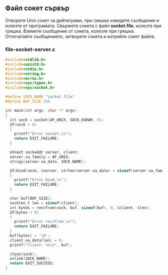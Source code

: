 ## Файл сокет сървър

Отворете Unix сокет за дейтаграми, при грешка изведете съобщение и излезте от програмата. 
Свържете сокета с файл **socket.file**, излезте при грешка. 
Вземете съобщение от сокета, излезте при грешка. 
Отпечатайте съобщението, затворете сокета и изтрийте сокет файла.

### file-socket-server.c
```c
#include<stdlib.h>
#include<unistd.h>
#include<stdio.h>
#include<string.h>
#include<errno.h>
#include<sys/types.h>
#include<sys/socket.h>

#define SOCK_NAME "socket.file"
#define BUF_SIZE 256

int main(int argc, char ** argv)
{
  int sock = socket(AF_UNIX, SOCK_DGRAM, 0);
  if(sock < 0)
  {
    printf("Error socket,\n");
    return EXIT_FAILURE;
  }

  struct sockaddr server, client;
  server.sa_family = AF_UNIX;
  strcpy(server.sa_data, SOCK_NAME);

  if(bind(sock, &server, strlen(server.sa_data) + sizeof(server.sa_family)) < 0)
  {
    printf("Error bind.\n");
    return EXIT_FAILURE;
  }

  char buf[BUF_SIZE];
  socklen_t len = sizeof(client);
  int bytes = recvfrom(sock, buf, sizeof(buf), 0, &client, &len);
  if(bytes < 0)
  {
    printf("Error recvfrom.\n");
    return EXIT_FAILURE;
  }
  buf[bytes] = '\0';
  client.sa_data[len] = 0;
  printf("Client: %s\n", buf);

  close(sock);
  unlink(SOCK_NAME);
  return EXIT_SUCCESS;
}
```
